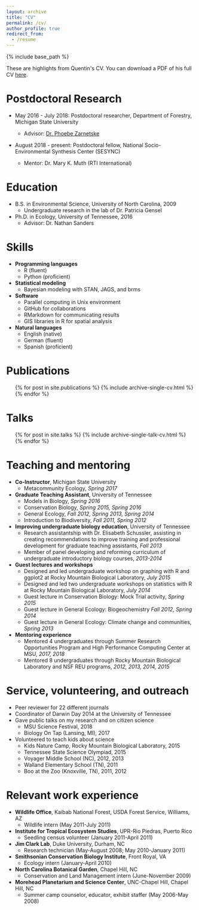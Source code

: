 ```yaml
---
layout: archive
title: "CV"
permalink: /cv/
author_profile: true
redirect_from:
  - /resume
---
```


{% include base_path %}

These are highlights from Quentin's CV. You can download a PDF of his full CV [here](https://qdread.github.io/files/qread_cv.pdf).

Postdoctoral Research
======
* May 2016 - July 2018: Postdoctoral researcher, Department of Forestry, Michigan State University
	* Advisor: [Dr. Phoebe Zarnetske](https://communityecologylab.weebly.com)

* August 2018 - present: Postdoctoral fellow, National Socio-Environmental Synthesis Center (SESYNC)
	* Mentor: Dr. Mary K. Muth (RTI International)

Education
======

* B.S. in Environmental Science, University of North Carolina, 2009
	* Undergraduate research in the lab of Dr. Patricia Gensel
* Ph.D. in Ecology, University of Tennessee, 2016
	* Advisor: Dr. Nathan Sanders
  
Skills
======

* **Programming languages**
	* R (fluent)
	* Python (proficient)
* **Statistical modeling**
	* Bayesian modeling with STAN, JAGS, and brms
* **Software**
	* Parallel computing in Unix environment
	* GitHub for collaborations
	* RMarkdown for communicating results
	* GIS libraries in R for spatial analysis
* **Natural languages**
	* English (native)
	* German (fluent)
	* Spanish (proficient)

Publications
======

  <ul>{% for post in site.publications %}
    {% include archive-single-cv.html %}
  {% endfor %}</ul>
  
Talks
======

  <ul>{% for post in site.talks %}
    {% include archive-single-talk-cv.html %}
  {% endfor %}</ul>
  
Teaching and mentoring
======

* **Co-Instructor**, Michigan State University
	* Metacommunity Ecology, *Spring 2017*
* **Graduate Teaching Assistant**, University of Tennessee
	* Models in Biology, *Spring 2016*
	* Conservation Biology, *Spring 2015, Spring 2016*
	* General Ecology, *Fall 2012, Spring 2013, Spring 2014*
	* Introduction to Biodiversity, *Fall 2011, Spring 2012*
* **Improving undergraduate biology education**, University of Tennessee
	* Research assistantship with Dr. Elisabeth Schussler, assisting in creating recommendations to improve training and professional development for graduate teaching assistants, *Fall 2013*
	* Member of panel developing and reforming curriculum of undergraduate introductory biology courses, *2013-2014* 
* **Guest lectures and workshops**
	* Designed and led undergraduate workshop on graphing with R and ggplot2 at Rocky Mountain Biological Laboratory, *July 2015*
	* Designed and led two undergraduate workshops on statistics with R at Rocky Mountain Biological Laboratory, *July 2014*
	* Guest lecture in Conservation Biology: Mock Trial activity, *Spring 2015* 
	* Guest lecture in General Ecology: Biogeochemistry *Fall 2012, Spring 2014* 
	* Guest lecture in General Ecology: Climate change and communities, *Spring 2013*
* **Mentoring experience**
	* Mentored 4 undergraduates through Summer Research Opportunities Program and High Performance Computing Center at MSU, *2017, 2018*
	* Mentored 8 undergraduates through Rocky Mountain Biological Laboratory and NSF REU programs, *2012, 2013, 2014, 2015*
  
Service, volunteering, and outreach
======
* Peer reviewer for 22 different journals
* Coordinator of Darwin Day 2014 at the University of Tennessee
* Gave public talks on my research and on citizen science
	* MSU Science Festival, 2018
	* Biology On Tap (Lansing, MI), 2017
* Volunteered to teach kids about science
	* Kids Nature Camp, Rocky Mountain Biological Laboratory, 2015
	* Tennessee State Science Olympiad, 2015
	* Voyager Middle School (NC), 2012, 2013
	* Walland Elementary School (TN), 2011
	* Boo at the Zoo (Knoxville, TN), 2011, 2012


Relevant work experience
======
* **Wildlife Office**, Kaibab National Forest, USDA Forest Service, Williams, AZ
	* Wildlife intern (May 2011-July 2011)
* **Institute for Tropical Ecosystem Studies**, UPR-Rio Piedras, Puerto Rico
	* Seedling census volunteer (January 2011-April 2011)
* **Jim Clark Lab**, Duke University, Durham, NC
	* Research technician (May-August 2008; May 2010-January 2011)
* **Smithsonian Conservation Biology Institute**, Front Royal, VA
	* Ecology intern (January-April 2010)
* **North Carolina Botanical Garden**, Chapel Hill, NC
	* Conservation and Land Management intern	(June-November 2009)
* **Morehead Planetarium and Science Center**, UNC-Chapel Hill, Chapel Hill, NC
	* Summer camp counselor, educator, exhibit staffer (May 2006-May 2008)
